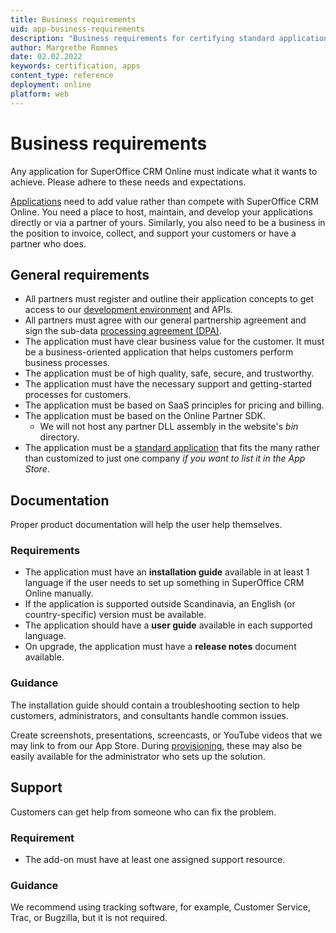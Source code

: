 ```yaml
---
title: Business requirements
uid: app-business-requirements
description: "Business requirements for certifying standard applications."
author: Margrethe Romnes
date: 02.02.2022
keywords: certification, apps
content_type: reference
deployment: online
platform: web
---
```


# Business requirements

Any application for SuperOffice CRM Online must indicate what it wants to achieve. Please adhere to these needs and expectations.

[Applications][1] need to add value rather than compete with SuperOffice CRM Online. You need a place to host, maintain, and develop your applications directly or via a partner of yours. Similarly, you also need to be a business in the position to invoice, collect, and support your customers or have a partner who does.

## General requirements

* All partners must register and outline their application concepts to get access to our [development environment][2] and APIs.
* All partners must agree with our general partnership agreement and sign the sub-data [processing agreement (DPA)][3].
* The application must have clear business value for the customer. It must be a business-oriented application that helps customers perform business processes.
* The application must be of high quality, safe, secure, and trustworthy.
* The application must have the necessary support and getting-started processes for customers.
* The application must be based on SaaS principles for pricing and billing.
* The application must be based on the Online Partner SDK.
  * We will not host any partner DLL assembly in the website's *bin* directory.
* The application must be a [standard application][4] that fits the many rather than customized to just one company *if you want to list it in the App Store*.

## Documentation

Proper product documentation will help the user help themselves.

### Requirements

* The application must have an **installation guide** available in at least 1 language if the user needs to set up something in SuperOffice CRM Online manually.
* If the application is supported outside Scandinavia, an English (or country-specific) version must be available.
* The application should have a **user guide** available in each supported language.
* On upgrade, the application must have a **release notes** document available.

### Guidance

The installation guide should contain a troubleshooting section to help customers, administrators, and consultants handle common issues.

Create screenshots, presentations, screencasts, or YouTube videos that we may link to from our App Store. During [provisioning][5], these may also be easily available for the administrator who sets up the solution.

## Support

Customers can get help from someone who can fix the problem.

### Requirement

* The add-on must have at least one assigned support resource.

### Guidance

We recommend using tracking software, for example, Customer Service, Trac, or Bugzilla, but it is not required.

<!-- Referenced links -->
[4]: ../index.md
[1]: ../../getting-started/index.md
[2]: ../../getting-started/app-envir.md
[5]: ../../provisioning/index.md
[3]: https://www.superoffice.com/trust-center/agreements/dpa/
